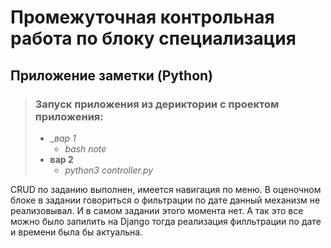 # Промежуточная контрольная работа по блоку специализация
## Приложение заметки (Python)
> ### Запуск приложения из дериктории с проектом приложения:
> * __вар 1_  
>   - _bash note_
> * __вар 2__ 
>   - _python3 controller.py_


CRUD по заданию выполнен, имеется навигация по меню. В оценочном блоке в задании говориться о фильтрации по дате данный механизм не реализовывал. И в самом задании этого момента нет. А так это все можно было запилить на Django тогда реализация филльтрации по дате и времени была бы актуальна.  

